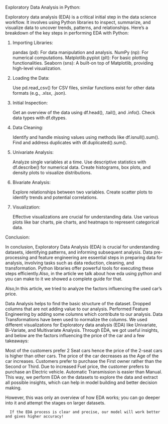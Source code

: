 Exploratory Data Analysis in Python:

Exploratory data analysis (EDA) is a critical initial step in the data science workflow. It involves using Python libraries to inspect, summarize, and visualize data to uncover trends, patterns, and relationships. Here’s a breakdown of the key steps in performing EDA with Python:

1. Importing Libraries:

      pandas (pd): For data manipulation and analysis.
      NumPy (np): For numerical computations.
      Matplotlib.pyplot (plt): For basic plotting functionalities.
      Seaborn (sns): A built-on top of Matplotlib, providing high-level visualization.

2. Loading the Data:

      Use pd.read_csv() for CSV files, similar functions exist for other data formats (e.g., .xlsx, .json).

3. Initial Inspection:

      Get an overview of the data using df.head(), .tail(), and .info().
      Check data types with df.dtypes.

4. Data Cleaning:

      Identify and handle missing values using methods like df.isnull().sum().
      Find and address duplicates with df.duplicated().sum().

5. Univariate Analysis:

      Analyze single variables at a time.
      Use descriptive statistics with df.describe() for numerical data.
      Create histograms, box plots, and density plots to visualize distributions.

6. Bivariate Analysis:

      Explore relationships between two variables.
      Create scatter plots to identify trends and potential correlations.

7. Visualization:

      Effective visualizations are crucial for understanding data.
      Use various plots like bar charts, pie charts, and heatmaps to represent categorical data.

Conclusion:

 In conclusion, Exploratory Data Analysis (EDA) is crucial for understanding datasets, identifying patterns, and informing subsequent analysis. Data pre-processing and feature engineering are essential steps in preparing data for analysis, involving tasks such as data reduction, cleaning, and transformation. Python libraries offer powerful tools for executing these steps efficiently.Also, in the article we talk about how eda using python and you can make to it we showed a complete guide for that.
      
   Also,In this article, we tried to analyze the factors influencing the used car’s price.
      
   Data Analysis helps to find the basic structure of the dataset.
   Dropped columns that are not adding value to our analysis.
   Performed Feature Engineering by adding some columns which contribute to our analysis.
   Data Transformations have been used to normalize the columns.
   We used different visualizations for Exploratory data analysis (EDA) like Univariate, Bi-Variate, and Multivariate Analysis.
   Through EDA, we got useful insights, and below are the factors influencing the price of the car and a few takeaways:

 Most of the customers prefer 2 Seat cars hence the price of the 2-seat cars is higher than other cars.
      The price of the car decreases as the Age of the car increases.
      Customers prefer to purchase the First owner rather than the Second or Third.
      Due to increased Fuel price, the customer prefers to purchase an Electric vehicle.
      Automatic Transmission is easier than Manual.
      This way, we perform EDA on the datasets to explore the data and extract all possible insights, which can help in model building and better decision making.
      
  However, this was only an overview of how EDA works; you can go deeper into it and attempt the stages on larger datasets.
      
      If the EDA process is clear and precise, our model will work better and gives higher accuracy!
